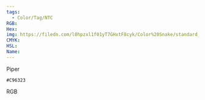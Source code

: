 ```yaml
---
tags:
  - Color/Tag/NTC
RGB:
Hex:
img: https://filedn.com/l0hpzxl1f01yT7GHxtF8cyk/Color%20Snake/standard_csv_to_svg//C96323.svg
CMYK:
HSL:
Name:
---
```

Piper
```palette
#C96323
```
RGB
